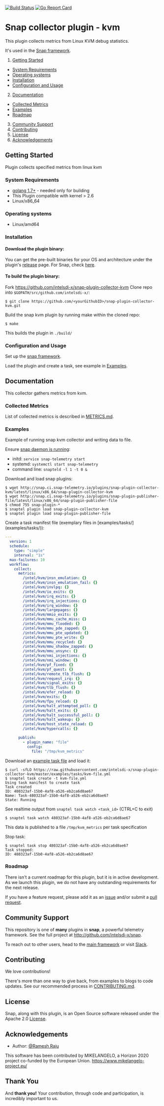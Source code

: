 [![Build Status](https://api.travis-ci.org/intelsdi-x/snap-plugin-collector-kvm.svg)](https://travis-ci.org/intelsdi-x/snap-plugin-collector-kvm )
[![Go Report Card](http://goreportcard.com/badge/intelsdi-x/snap-plugin-collector-kvm)](http://goreportcard.com/report/intelsdi-x/snap-plugin-collector-kvm)

# Snap collector plugin - kvm

This plugin collects metrics from Linux KVM debug statistics.  

It's used in the [Snap framework](http://github.com/intelsdi-x/snap).

1. [Getting Started](#getting-started)
  * [System Requirements](#system-requirements)
  * [Operating systems](#operating-systems)
  * [Installation](#installation)
  * [Configuration and Usage](#configuration-and-usage)
2. [Documentation](#documentation)
  * [Collected Metrics](#collected-metrics)
  * [Examples](#examples)
  * [Roadmap](#roadmap)
3. [Community Support](#community-support)
4. [Contributing](#contributing)
5. [License](#license-and-authors)
6. [Acknowledgements](#acknowledgements)

## Getting Started
  Plugin collects specified metrics from linux kvm

### System Requirements
* [golang 1.7+](https://golang.org/dl/)  - needed only for building
* This Plugin compatible with kernel > 2.6
* Linux/x86_64

### Operating systems
* Linux/amd64


### Installation

#### Download the plugin binary:

You can get the pre-built binaries for your OS and architecture under the plugin's [release](https://github.com/intelsdi-x/snap-plugin-collector-kvm/releases) page. For Snap, check [here](https://github.com/intelsdi-x/snap/releases).

#### To build the plugin binary:

Fork https://github.com/intelsdi-x/snap-plugin-collector-kvm
Clone repo into `$GOPATH/src/github.com/intelsdi-x/`:

```
$ git clone https://github.com/<yourGithubID>/snap-plugin-collector-kvm.git
```

Build the snap kvm plugin by running make within the cloned repo:
```
$ make
```
This builds the plugin in `./build/`

### Configuration and Usage

Set up the [snap framework](https://github.com/intelsdi-x/snap/blob/master/README.md#getting-started).

Load the plugin and create a task, see example in [Examples](#examples).

## Documentation

This collector gathers metrics from kvm.


### Collected Metrics

List of collected metrics is described in [METRICS.md](METRICS.md).

### Examples 

Example of running snap kvm collector and writing data to file.

Ensure [snap daemon is running](https://github.com/intelsdi-x/snap#running-snap):
* initd: `service snap-telemetry start`
* systemd: `systemctl start snap-telemetry`
* command line: `snapteld -l 1 -t 0 &`

Download and load snap plugins:

```
$ wget http://snap.ci.snap-telemetry.io/plugins/snap-plugin-collector-kvm/latest/linux/x86_64/snap-plugin-collector-kvm
$ wget http://snap.ci.snap-telemetry.io/plugins/snap-plugin-publisher-file/latest/linux/x86_64/snap-plugin-publisher-file
$ chmod 755 snap-plugin-*
$ snaptel plugin load snap-plugin-collector-kvm
$ snaptel plugin load snap-plugin-publisher-file
```

Create a task manifest file  (exemplary files in [examples/tasks/] (examples/tasks/)):
```yaml
---
  version: 1
  schedule:
    type: "simple"
    interval: "1s"
  max-failures: 10
  workflow:
    collect:
      metrics:
        /intel/kvm/insn_emulation: {}
        /intel/kvm/insn_emulation_fail: {}
        /intel/kvm/invlpq: {}
        /intel/kvm/io_exits: {}
        /intel/kvm/irq_exits: {}
        /intel/kvm/irq_injections: {}
        /intel/kvm/irq_window: {}
        /intel/kvm/largepages: {}
        /intel/kvm/mmio_exits: {}
        /intel/kvm/mmu_cache_miss: {}
        /intel/kvm/mmu_flooded: {}
        /intel/kvm/mmu_pde_zapped: {}
        /intel/kvm/mmu_pte_updated: {}
        /intel/kvm/mmu_pte_write: {}
        /intel/kvm/mmu_recycled: {}
        /intel/kvm/mmu_shadow_zapped: {}
        /intel/kvm/mmu_unsync: {}
        /intel/kvm/nmi_injections: {}
        /intel/kvm/nmi_window: {}
        /intel/kvm/pf_fixed: {}
        /intel/kvm/pf_quest: {}
        /intel/kvm/remote_tlb_flush: {}
        /intel/kvm/request_irq: {}
        /intel/kvm/signal_exits: {}
        /intel/kvm/tlb_flush: {}
        /intel/kvm/efer_reload: {}
        /intel/kvm/exits: {}
        /intel/kvm/fpu_reload: {}
        /intel/kvm/halt_attempted_poll: {}
        /intel/kvm/halt_exits: {}
        /intel/kvm/halt_successful_poll: {}
        /intel/kvm/halt_wakeup: {}
        /intel/kvm/host_state_reload: {}
        /intel/kvm/hypercalls: {}

      publish:
        - plugin_name: "file"
          config:
            file: "/tmp/kvm_metrics"
```
Download an [example task file](https://github.com/intelsdi-x/snap-plugin-collector-kvm/blob/master/examples/tasks/) and load it:
```
$ curl -sfLO https://raw.githubusercontent.com/intelsdi-x/snap-plugin-collector-kvm/master/examples/tasks/kvm-file.yml
$ snaptel task create -t kvm-file.yml
Using task manifest to create task
Task created
ID: 480323af-15b0-4af8-a526-eb2ca6d8ae67
Name: Task-480323af-15b0-4af8-a526-eb2ca6d8ae67
State: Running
```

See realtime output from `snaptel task watch <task_id>` (CTRL+C to exit)
```
$ snaptel task watch 480323af-15b0-4af8-a526-eb2ca6d8ae67
```

This data is published to a file `/tmp/kvm_metrics` per task specification

Stop task:
```
$ snaptel task stop 480323af-15b0-4af8-a526-eb2ca6d8ae67
Task stopped:
ID: 480323af-15b0-4af8-a526-eb2ca6d8ae67
```



### Roadmap
There isn't a current roadmap for this plugin, but it is in active development. As we launch this plugin, we do not have any outstanding requirements for the next release.

If you have a feature request, please add it as an [issue](https://github.com/intelsdi-x/snap-plugin-collector-kvm/issues/new) and/or submit a [pull request](https://github.com/intelsdi-x/snap-plugin-collector-kvm/pulls).

## Community Support
This repository is one of **many** plugins in **snap**, a powerful telemetry framework. See the full project at http://github.com/intelsdi-x/snap.

To reach out to other users, head to the [main framework](https://github.com/intelsdi-x/snap#community-support) or visit [Slack](http://slack.snap-telemetry.io).

## Contributing
We love contributions!

There's more than one way to give back, from examples to blogs to code updates. See our recommended process in [CONTRIBUTING.md](CONTRIBUTING.md).

## License
Snap, along with this plugin, is an Open Source software released under the Apache 2.0 [License](LICENSE).

## Acknowledgements
* Author: [@Ramesh Raju](https://github.com/rraju2/)

This software has been contributed by MIKELANGELO, a Horizon 2020 project co-funded by the European Union. https://www.mikelangelo-project.eu/
## Thank You
And **thank you!** Your contribution, through code and participation, is incredibly important to us.
